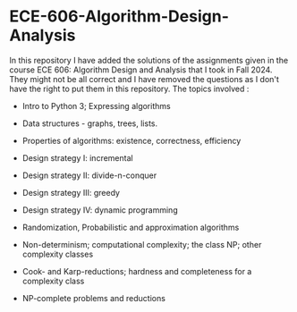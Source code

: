 # ECE-606-Algorithm-Design-Analysis

In this repository I have added the solutions of the assignments given in the course ECE 606: Algorithm Design and Analysis that I took in Fall 2024. They might not be all correct and I have removed the questions as I don't have the right to put them in this repository.
The topics involved :

- Intro to Python 3; Expressing algorithms

- Data structures - graphs, trees, lists.

- Properties of algorithms: existence, correctness, efficiency

- Design strategy I: incremental

- Design strategy II: divide-n-conquer

- Design strategy III: greedy

- Design strategy IV: dynamic programming

- Randomization, Probabilistic and approximation algorithms

- Non-determinism; computational complexity; the class NP; other complexity classes

- Cook- and Karp-reductions; hardness and completeness for a complexity class

- NP-complete problems and reductions
